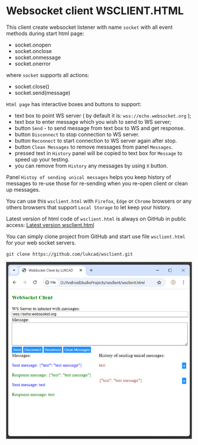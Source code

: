 # Websocket client WSCLIENT.HTML

This client create websocket listener with name `socket` with all event  methods during start html page:

- socket.onopen
- socket.onclose
- socket.onmessage
- socket.onerror

where `socket` supports all actions:

- socket.close()
- socket.send(message)

`Html page` has interactive boxes and buttons to support:

- text box to point WS server ( by default it is: `wss://echo.websocket.org` );
- text box to enter message which you wish to send to WS server;
- button `Send` - to send message from text box to WS and get response.
- button `Disconnect` to stop connection to WS server.
- button `Reconnect` to start connection to WS server again after stop.
- button `Clean Messages` to remove messages from panel `Messages`.
- pressed text in `History` panel will be copied to text box for `Message` to speed up your testing.
- you can remove from `History` any messages by using `X` button.

Panel `Histoy of sending unical messages` helps you keep history of messages to re-use those for re-sending when you re-open client or clean up messages. 

You can use this `wsclient.html` with `Firefox`, `Edge` or `Chrome` browsers or any others browsers that support `Local Storage` to let keep your history.

Latest version of html code of `wsclient.html` is always on GitHub in public access: [Latest version wsclient.html](https://github.com/lukcad/wsclient/blob/main/wsclient.html)

You can simply clone project from GitHub and start use file `wsclient.html` for your web socket servers.

```
git clone https://github.com/lukcad/wsclient.git
```

![alt text](image.png)